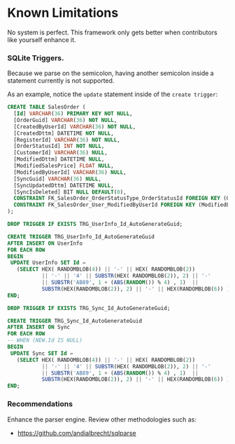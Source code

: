 
# Known Limitations

No system is perfect. This framework only gets better when contributors like yourself enhance it.

### SQLite Triggers.

Because we parse on the semicolon, having another semicolon inside a statement currently is not supported.

As an example, notice the ``update`` statement inside of the ``create trigger``:
```sql
CREATE TABLE SalesOrder (
  [Id] VARCHAR(36) PRIMARY KEY NOT NULL,
  [OrderGuid] VARCHAR(36) NOT NULL,
  [CreatedByUserId] VARCHAR(36) NOT NULL,
  [CreatedDttm] DATETIME NOT NULL,
  [RegisterId] VARCHAR(36) NOT NULL,
  [OrderStatusId] INT NOT NULL,
  [CustomerId] VARCHAR(36) NULL,
  [ModifiedDttm] DATETIME NULL,
  [ModifiedSalesPrice] FLOAT NULL,
  [ModifiedByUserId] VARCHAR(36) NULL,
  [SyncGuid] VARCHAR(36) NULL,
  [SyncUpdatedDttm] DATETIME NULL,
  [SyncIsDeleted] BIT NULL DEFAULT(0),
  CONSTRAINT FK_SalesOrder_OrderStatusType_OrderStatusId FOREIGN KEY (OrderStatusId) REFERENCES OrderStatusType(Id),
  CONSTRAINT FK_SalesOrder_User_ModifiedByUserId FOREIGN KEY (ModifiedByUserId) REFERENCES UserInfo(Id)
);

DROP TRIGGER IF EXISTS TRG_UserInfo_Id_AutoGenerateGuid;

CREATE TRIGGER TRG_UserInfo_Id_AutoGenerateGuid
AFTER INSERT ON UserInfo
FOR EACH ROW
BEGIN
 UPDATE UserInfo SET Id =
   (SELECT HEX( RANDOMBLOB(4)) || '-' || HEX( RANDOMBLOB(2))
           || '-' || '4' || SUBSTR(HEX( RANDOMBLOB(2)), 2) || '-'
           || SUBSTR('AB89', 1 + (ABS(RANDOM()) % 4) , 1)  ||
           SUBSTR(HEX(RANDOMBLOB(2)), 2) || '-' || HEX(RANDOMBLOB(6)) ) WHERE RowId = NEW.RowId;
END;

DROP TRIGGER IF EXISTS TRG_Sync_Id_AutoGenerateGuid;

CREATE TRIGGER TRG_Sync_Id_AutoGenerateGuid
AFTER INSERT ON Sync
FOR EACH ROW
-- WHEN (NEW.Id IS NULL)
BEGIN
 UPDATE Sync SET Id =
   (SELECT HEX( RANDOMBLOB(4)) || '-' || HEX( RANDOMBLOB(2))
           || '-' || '4' || SUBSTR(HEX( RANDOMBLOB(2)), 2) || '-'
           || SUBSTR('AB89', 1 + (ABS(RANDOM()) % 4) , 1)  ||
           SUBSTR(HEX(RANDOMBLOB(2)), 2) || '-' || HEX(RANDOMBLOB(6)) ) WHERE RowId = NEW.RowId;
END;
```

### Recommendations

Enhance the parser engine. Review other methodologies such as:

* https://github.com/andialbrecht/sqlparse
